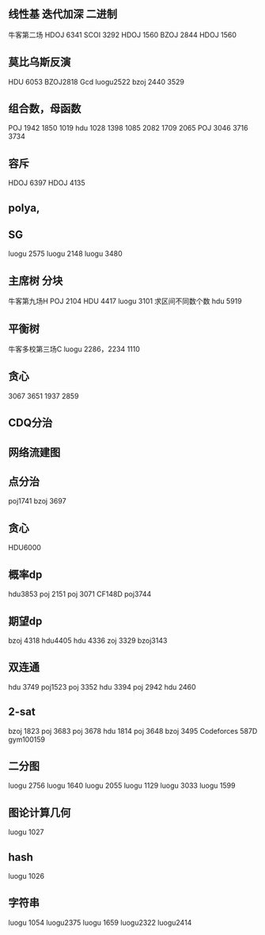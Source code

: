## 线性基 迭代加深 二进制  

牛客第二场 HDOJ 6341 SCOI 3292 HDOJ 1560 BZOJ 2844 HDOJ 1560

## 莫比乌斯反演 

HDU 6053 BZOJ2818 Gcd luogu2522 bzoj 2440 3529

## 组合数，母函数 

POJ 1942 1850 1019 hdu 1028 1398 1085 2082 1709 2065 POJ 3046 3716 3734 

## 容斥 

HDOJ 6397 HDOJ 4135 

## polya, 

## SG 

luogu 2575 luogu 2148 luogu 3480

## 主席树 分块 

牛客第九场H  POJ 2104 HDU 4417 luogu 3101 求区间不同数个数 hdu 5919 

## 平衡树 

牛客多校第三场C luogu 2286，2234  1110 

## 贪心 

3067   3651 1937 2859

## CDQ分治

## 网络流建图

## 点分治

poj1741 bzoj 3697

## 贪心 

HDU6000

## 概率dp 

hdu3853  poj 2151 poj 3071 CF148D  poj3744  

## 期望dp

bzoj 4318 hdu4405 hdu 4336 zoj 3329   bzoj3143

## 双连通

hdu 3749 poj1523 poj 3352  hdu 3394 poj 2942 hdu 2460

## 2-sat

bzoj 1823 poj 3683 poj 3678 hdu 1814 poj 3648 bzoj 3495 Codeforces 587D  gym100159

## 二分图

luogu 2756 luogu 1640 luogu 2055 luogu 1129  luogu 3033 luogu 1599

## 图论计算几何 

luogu 1027

## hash

luogu 1026

## 字符串 

luogu 1054 luogu2375 luogu 1659 luogu2322 luogu2414